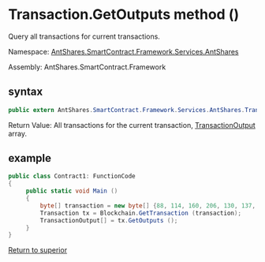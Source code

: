 # Transaction.GetOutputs method ()

Query all transactions for current transactions.

Namespace: [AntShares.SmartContract.Framework.Services.AntShares](../../AntShares.md)

Assembly: AntShares.SmartContract.Framework

## syntax

```c#
public extern AntShares.SmartContract.Framework.Services.AntShares.TransactionOutput[] GetOutputs ()
```

Return Value: All transactions for the current transaction, [TransactionOutput](../TransactionOutput.md) array.

## example

```c#
public class Contract1: FunctionCode
{
     public static void Main ()
     {
         byte[] transaction = new byte[] {88, 114, 160, 206, 130, 137, 41, 94, 119, 120, 242, 71, 232, 244, 3, 20, 165, 69, 182, 106, 185, 119, 239, 183, 65, 174, 220, 157, 251, 28, 215};
         Transaction tx = Blockchain.GetTransaction (transaction);
         TransactionOutput[] = tx.GetOutputs ();
     }
}
```



[Return to superior](../Transaction.md)
